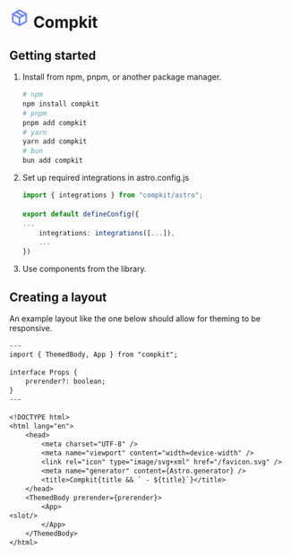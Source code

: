 ![](./docs/res/icon.svg) Compkit
================================

## Getting started

1. Install from npm, pnpm, or another package manager.
	```bash
	# npm
	npm install compkit
	# pnpm
	pnpm add compkit
	# yarn
	yarn add compkit
	# bun
	bun add compkit
	```
2.  Set up required integrations in astro.config.js
	```ts
	import { integrations } from "compkit/astro";

	export default defineConfig({
	...
		integrations: integrations([...]),
		...
	})
	```
3. Use components from the library.

## Creating a layout

An example layout like the one below should allow for theming to be responsive.

```astro
---
import { ThemedBody, App } from "compkit";

interface Props {
	prerender?: boolean;
}
---

<!DOCTYPE html>
<html lang="en">
	<head>
		<meta charset="UTF-8" />
		<meta name="viewport" content="width=device-width" />
		<link rel="icon" type="image/svg+xml" href="/favicon.svg" />
		<meta name="generator" content={Astro.generator} />
		<title>Compkit{title && ` - ${title}`}</title>
	</head>
	<ThemedBody prerender={prerender}>
		<App>
<slot/>
		</App>
	</ThemedBody>
</html>
```
